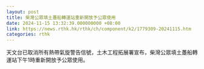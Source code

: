 ```yaml
---
layout: post
title: 柴灣公眾填土躉船轉運站重新開放予公眾使用
date: 2024-11-15 13:32:39.000000000 +08:00
link: https://news.rthk.hk/rthk/ch/component/k2/1779309-20241115.htm
categories: rthk
---
```


天文台已取消所有熱帶氣旋警告信號，土木工程拓展署宣布，柴灣公眾填土躉船轉運站下午1時重新開放予公眾使用。
